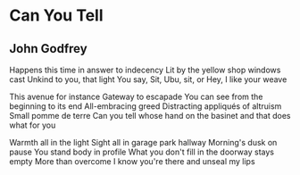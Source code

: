 # Can You Tell
## John Godfrey
Happens this time
in answer to indecency
Lit by the yellow
shop windows cast
Unkind to you, that light
You say, Sit, Ubu, sit, or
Hey, I like your weave

This avenue for instance
Gateway to escapade
You can see from the
beginning to its end
All-embracing greed
Distracting appliqués
of altruism
Small pomme de terre
Can you tell whose
hand on the basinet
and that does what for you

Warmth all in the light
Sight all in
garage park hallway
Morning's dusk on pause
You stand body in profile
What you don't fill
in the doorway stays empty
More than overcome
I know you're there
and unseal my lips